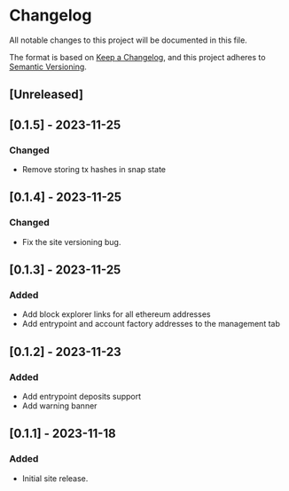 # Changelog

All notable changes to this project will be documented in this file.

The format is based on [Keep a Changelog](https://keepachangelog.com/en/1.0.0/),
and this project adheres to [Semantic Versioning](https://semver.org/spec/v2.0.0.html).

## [Unreleased]

## [0.1.5] - 2023-11-25

### Changed

- Remove storing tx hashes in snap state

## [0.1.4] - 2023-11-25

### Changed

- Fix the site versioning bug.

## [0.1.3] - 2023-11-25

### Added

-  Add block explorer links for all ethereum addresses
-  Add entrypoint and account factory addresses to the management tab

## [0.1.2] - 2023-11-23

### Added

- Add entrypoint deposits support
- Add warning banner

## [0.1.1] - 2023-11-18

### Added

- Initial site release.
